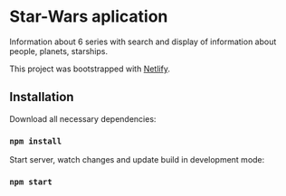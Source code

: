 # Star-Wars aplication

Information about 6 series with search and display of information about people, planets, starships.

This project was bootstrapped with [Netlify]().

## Installation

Download all necessary dependencies:

### `npm install`

Start server, watch changes and update build in development mode:

### `npm start`
